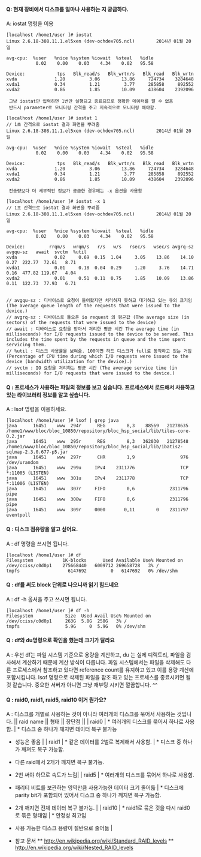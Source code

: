 #### Q: 현재 장비에서 디스크를 얼마나 사용하는 지 궁금하다.
A: iostat 명령을 이용
```
[localhost /home1/user ]# iostat
Linux 2.6.18-308.11.1.el5xen (dev-ochdev705.ncl)        2014년 01월 20일

avg-cpu:  %user   %nice %system %iowait  %steal   %idle
           0.02    0.00    0.03    4.34    0.02   95.58

Device:            tps   Blk_read/s   Blk_wrtn/s   Blk_read   Blk_wrtn
xvda              1.20         3.06        13.86     724734    3284648
xvda1             0.34         1.21         3.77     285858     892552
xvda2             0.86         1.85        10.09     438604    2392096
```

```
 그냥 iostat만 입력하면 1번만 실행되고 종료되므로 정확한 데이터를 알 수 없음 
 반드시 parameter로 모니터링 간격을 주고 지속적으로 모니터링 해야함.
```

```
[localhost /home1/user ]# iostat 1
// 1초 간격으로 iostat 결과 화면을 뿌려줌
Linux 2.6.18-308.11.1.el5xen (dev-ochdev705.ncl)        2014년 01월 20일

avg-cpu:  %user   %nice %system %iowait  %steal   %idle
           0.02    0.00    0.03    4.34    0.02   95.58

Device:            tps   Blk_read/s   Blk_wrtn/s   Blk_read   Blk_wrtn
xvda              1.20         3.06        13.86     724734    3284648
xvda1             0.34         1.21         3.77     285858     892552
xvda2             0.86         1.85        10.09     438604    2392096
```

```
 전송량보다 더 세부적인 정보가 궁금한 경우에는 -x 옵션을 사용함
```

```
[localhost /home1/user ]# iostat -x 1
// 1초 간격으로 iostat 결과 화면을 뿌려줌
Linux 2.6.18-308.11.1.el5xen (dev-ochdev705.ncl)        2014년 01월 20일

avg-cpu:  %user   %nice %system %iowait  %steal   %idle
           0.02    0.00    0.03    4.34    0.02   95.58

Device:         rrqm/s   wrqm/s   r/s   w/s   rsec/s   wsec/s avgrq-sz avgqu-sz   await  svctm  %util
xvda              0.02     0.69  0.15  1.04     3.05    13.86    14.10     0.27  222.77  72.61   8.71
xvda1             0.01     0.18  0.04  0.29     1.20     3.76    14.71     0.16  477.82 119.67   4.04
xvda2             0.01     0.51  0.11  0.75     1.85    10.09    13.86     0.11  122.73  77.93   6.71


// avgqu-sz : 디바이스로 요청이 들어왔지만 처리하지 못하고 대기하고 있는 큐의 크기임 (The average queue length of the requests that were issued to the device.)
// avgrq-sz : 디바이스로 들오온 io request 의 평균값 (The average size (in sectors) of the requests that were issued to the device)
// await : 디바이스로 요청을 받아서 처리한 평균 시간 The average time (in milliseconds) for I/O requests issued to the device to be served. This includes the time spent by the requests in queue and the time spent servicing them.
// %util : 디스크 사용률을 보여줌. 100이면 하드 디스크가 full로 동작하고 있는 거임 (Percentage of CPU time during which I/O requests were issued to the device (bandwidth utilization for the device).)
// svctm : IO 요청을 처리하는 평균 시간 (The average service time (in milliseconds) for I/O requests that were issued to the device.)
```

#### Q : 프로세스가 사용하는 파일의 정보를 보고 싶습니다. 프로세스에서 로드해서 사용하고 있는 라이브러리 정보를 알고 싶습니다.
A : lsof  명령을 이용하세요.
```
[localhost /home1/user ]# lsof | grep java
java      16451    www  294r      REG        8,3    88569   21278635 /home1/www/bloc/bloc_10850/repository/bloc_hsp_social/lib/tiles-core-0.2.jar
java      16451    www  295r      REG        8,3   362030   21278548 /home1/www/bloc/bloc_10850/repository/bloc_hsp_social/lib/ibatis2-sqlmap-2.3.0.677-p5.jar
java      16451    www  297r      CHR        1,9                 976 /dev/urandom
java      16451    www  299u     IPv4    2311776                 TCP *:11005 (LISTEN)
java      16451    www  301u     IPv4    2311778                 TCP *:11006 (LISTEN)
java      16451    www  307r     FIFO        0,6             2311796 pipe
java      16451    www  308w     FIFO        0,6             2311796 pipe
java      16451    www  309r     0000       0,11        0    2311797 eventpoll
```
#### Q : 디스크 점유량을 알고 싶어요.
A : df 명령을 쓰시면 됩니다.
```
[localhost /home1/user ]# df
Filesystem           1K-blocks      Used Available Use% Mounted on
/dev/cciss/c0d0p1    275668440   6009712 269658728   3% /
tmpfs                  6147692         0   6147692   0% /dev/shm
```

#### Q : df를 써도 block 단위로 나오니까 읽기 힘드네요
A : df -h 옵셔을 주고 쓰시면 됩니다.
```
[localhost /home1/user ]# df -h
Filesystem            Size  Used Avail Use% Mounted on
/dev/cciss/c0d0p1     263G  5.8G  258G   3% /
tmpfs                 5.9G     0  5.9G   0% /dev/shm
```
#### Q : df와 du명령으로 확인을 했는데 크기가 달라요
A : 우선 df는 파일 시스템 기준으로 용량을 계산하고, du 는 실제 디렉토리, 파일을 검사해서 계산하기 때문에 계산 방식이 다릅니다.
    파일 시스템에서는 파일을 삭제해도 다른 프로세스에서 참조하고 있다면 reference count를 유지하고 있고 이를 용량 계산에 포함시킵니다.
    lsof 명령으로 삭제된 파일을 참조 하고 있는 프로세스를 종료시키면 될 것 같습니다.
    중요한 서버가 아니면 그냥 재부팅 시키면 깔끔합니다. ^^

#### Q : raid0, raid1, raid5, raid10 이거 뭔가요?
A : 디스크를 개별로 사용하는 것이 아니라 여러개의 디스크를 묶어서 사용하는 것입니다.
|| raid name || 형태 || 장단점 || 
| raid0 | * 여러개의 디스크를 묶어서 하나로 사용함. | * 디스크 중 하나가 깨지면 데이터 복구 불가능 
 * 성능은 좋음 | 
| raid1 | * 같은 데이터를 2벌로 복제해서 사용함. | * 디스크 중 하나가 깨져도 복구 가능함. 
* 다른 raid에서 2개가 깨지면 복구 불가능. 
* 2번 써야 하므로 속도가 느림| 
| raid5 | * 여러개의 디스크를 묶어서 하나로 사용함. 
* 패리티 비트를 보관하는 영역만큼 사용가능한 데이터 크기 줄어듦 | * 디스크에 parity bit가 포함되어 있어서 디스크 중 하나가 깨지면 복구 가능함. 
* 2개 깨지면 전체 데이터 복구 불가능.  |
| raid10 | * raid1로 묶은 것을 다시 raid0로 묶은 형태임 | * 안정성 최고임
* 사용 가능한 디스크 용량이 절반으로 줄어듦 | 

* 참고 문서 
** http://en.wikipedia.org/wiki/Standard_RAID_levels
** http://en.wikipedia.org/wiki/Nested_RAID_levels